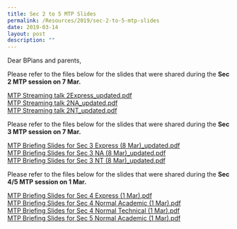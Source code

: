 ```yaml
---
title: Sec 2 to 5 MTP Slides
permalink: /Resources/2019/sec-2-to-5-mtp-slides
date: 2019-03-14
layout: post
description: ""
---
```

Dear BPians and parents,

  

Please refer to the files below for the slides that were shared during the **Sec 2 MTP session on 7 Mar.**

  

[MTP Streaming talk 2Express\_updated.pdf](/files/MTP%20Streaming%20talk%202Express_updated.pdf)
<br>[MTP Streaming talk 2NA\_updated.pdf](/files/MTP%20Streaming%20talk%202NA_updated.pdf) 
<br>[MTP Streaming talk 2NT\_updated.pdf](/files/MTP%20Streaming%20talk%202NT_updated.pdf)

Please refer to the files below for the slides that were shared during the **Sec 3 MTP session on 7 Mar.**

  

[MTP Briefing Slides for Sec 3 Express (8 Mar)\_updated.pdf](/files/MTP%20Briefing%20Slides%20for%20Sec%203%20Express%20(8%20Mar)_updated.pdf)
<br>[MTP Briefing Slides for Sec 3 NA (8 Mar)\_updated.pdf](/files/MTP%20Briefing%20Slides%20for%20Sec%203%20NA%20(8%20Mar)_updated.pdf)
<br>[MTP Briefing Slides for Sec 3 NT (8 Mar)\_updated.pdf](/files/MTP%20Briefing%20Slides%20for%20Sec%203%20NT%20(8%20Mar)_updated.pdf)


Please refer to the files below for the slides that were shared during the **Sec 4/5 MTP session on 1 Mar.**

  

[MTP Briefing Slides for Sec 4 Express (1 Mar).pdf](/files/MTP%20Briefing%20Slides%20for%20Sec%204%20Express%20(1%20Mar).pdf)
<br>[MTP Briefing Slides for Sec 4 Normal Academic (1 Mar).pdf](/files/MTP%20Briefing%20Slides%20for%20Sec%204%20Normal%20Academic%20(1%20Mar).pdf)
<br>[MTP Briefing Slides for Sec 4 Normal Technical (1 Mar).pdf](/files/MTP%20Briefing%20Slides%20for%20Sec%204%20Normal%20Technical%20(1%20Mar).pdf)
<br>[MTP Briefing Slides for Sec 5 Normal Academic (1 Mar).pdf](/files/MTP%20Briefing%20Slides%20for%20Sec%205%20Normal%20Academic%20(1%20Mar).pdf)